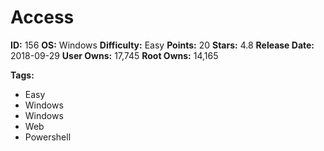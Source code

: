 # Access

**ID:** 156
**OS:** Windows
**Difficulty:** Easy
**Points:** 20
**Stars:** 4.8
**Release Date:** 2018-09-29
**User Owns:** 17,745
**Root Owns:** 14,165

**Tags:**
- Easy
- Windows
- Windows
- Web
- Powershell

